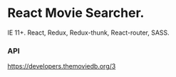 # React Movie Searcher.

IE 11+.
React, Redux, Redux-thunk, React-router, SASS.

### API

https://developers.themoviedb.org/3


